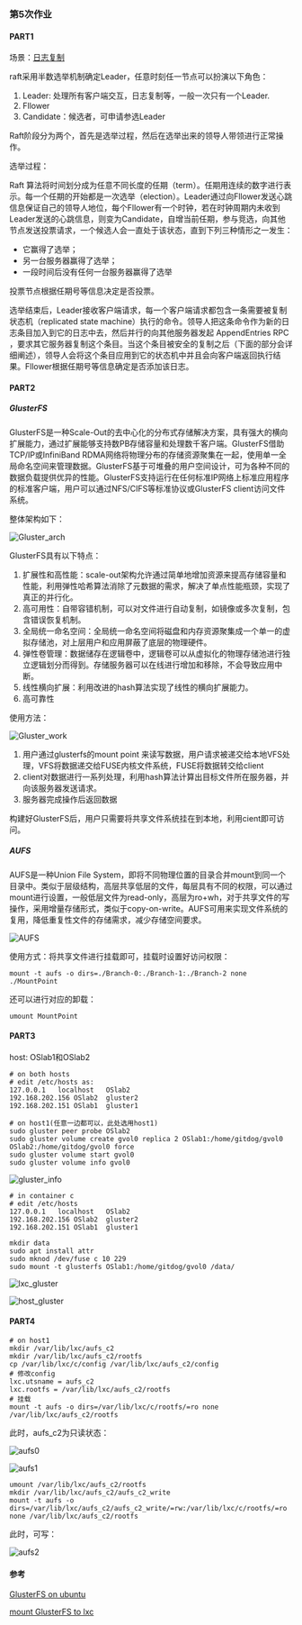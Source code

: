 ### 第5次作业

#### PART1

场景：[日志复制](http://www.jdon.com/artichect/raft.html)

raft采用半数选举机制确定Leader，任意时刻任一节点可以扮演以下角色：

1. Leader: 处理所有客户端交互，日志复制等，一般一次只有一个Leader.
2. Fllower
3. Candidate：候选者，可申请参选Leader

Raft阶段分为两个，首先是选举过程，然后在选举出来的领导人带领进行正常操作。

选举过程：

Raft 算法将时间划分成为任意不同长度的任期（term）。任期用连续的数字进行表示。每一个任期的开始都是一次选举（election）。Leader通过向Fllower发送心跳信息保证自己的领导人地位，每个Fllower有一个时钟，若在时钟周期内未收到Leader发送的心跳信息，则变为Candidate，自增当前任期，参与竞选，向其他节点发送投票请求，一个候选人会一直处于该状态，直到下列三种情形之一发生：

- 它赢得了选举；
- 另一台服务器赢得了选举；
- 一段时间后没有任何一台服务器赢得了选举

投票节点根据任期号等信息决定是否投票。

选举结束后，Leader接收客户端请求，每一个客户端请求都包含一条需要被复制状态机（replicated state machine）执行的命令。领导人把这条命令作为新的日志条目加入到它的日志中去，然后并行的向其他服务器发起 AppendEntries RPC ，要求其它服务器复制这个条目。当这个条目被安全的复制之后（下面的部分会详细阐述），领导人会将这个条目应用到它的状态机中并且会向客户端返回执行结果。Fllower根据任期号等信息确定是否添加该日志。

#### PART2

##### GlusterFS

GlusterFS是一种Scale-Out的去中心化的分布式存储解决方案，具有强大的横向扩展能力，通过扩展能够支持数PB存储容量和处理数千客户端。GlusterFS借助TCP/IP或InfiniBand RDMA网络将物理分布的存储资源聚集在一起，使用单一全局命名空间来管理数据。GlusterFS基于可堆叠的用户空间设计，可为各种不同的数据负载提供优异的性能。GlusterFS支持运行在任何标准IP网络上标准应用程序的标准客户端，用户可以通过NFS/CIFS等标准协议或GlusterFS client访问文件系统。

整体架构如下：

![Gluster_arch](F:\Desktop\github\OSlab\第5次作业\pic\Gluster_arch.png)

GlusterFS具有以下特点：

1. 扩展性和高性能：scale-out架构允许通过简单地增加资源来提高存储容量和性能，利用弹性哈希算法消除了元数据的需求，解决了单点性能瓶颈，实现了真正的并行化。
2. 高可用性：自带容错机制，可以对文件进行自动复制，如镜像或多次复制，包含错误恢复机制。
3. 全局统一命名空间：全局统一命名空间将磁盘和内存资源聚集成一个单一的虚拟存储池，对上层用户和应用屏蔽了底层的物理硬件。
4. 弹性卷管理：数据储存在逻辑卷中，逻辑卷可以从虚拟化的物理存储池进行独立逻辑划分而得到。存储服务器可以在线进行增加和移除，不会导致应用中断。
5. 线性横向扩展：利用改进的hash算法实现了线性的横向扩展能力。
6. 高可靠性

使用方法：

![Gluster_work](F:\Desktop\github\OSlab\第5次作业\pic\Gluster_work.png)

1. 用户通过glusterfs的mount point 来读写数据，用户请求被递交给本地VFS处理，VFS将数据递交给FUSE内核文件系统，FUSE将数据转交给client
2. client对数据进行一系列处理，利用hash算法计算出目标文件所在服务器，并向该服务器发送请求。
3. 服务器完成操作后返回数据

构建好GlusterFS后，用户只需要将共享文件系统挂在到本地，利用cient即可访问。

##### AUFS

AUFS是一种Union File System，即将不同物理位置的目录合并mount到同一个目录中。类似于层级结构，高层共享低层的文件，每层具有不同的权限，可以通过mount进行设置，一般低层文件为read-only，高层为ro+wh，对于共享文件的写操作，采用增量存储形式，类似于copy-on-write。AUFS可用来实现文件系统的复用，降低重复性文件的存储需求，减少存储空间要求。

![AUFS](F:\Desktop\github\OSlab\第5次作业\pic\AUFS.png)

使用方式：将共享文件进行挂载即可，挂载时设置好访问权限：

```
mount -t aufs -o dirs=./Branch-0:./Branch-1:./Branch-2 none ./MountPoint
```

还可以进行对应的卸载：

```
umount MountPoint
```

#### PART3

host: OSlab1和OSlab2

```shell
# on both hosts
# edit /etc/hosts as:
127.0.0.1	localhost	OSlab2
192.168.202.156	OSlab2	gluster2
192.168.202.151	OSlab1	gluster1
```

```shell
# on host1(任意一边都可以，此处选用host1)
sudo gluster peer probe OSlab2
sudo gluster volume create gvol0 replica 2 OSlab1:/home/gitdog/gvol0 OSlab2:/home/gitdog/gvol0 force
sudo gluster volume start gvol0
sudo gluster volume info gvol0
```

![gluster_info](F:\Desktop\github\OSlab\第5次作业\pic\gluster_info.png)

```shell
# in container c
# edit /etc/hosts
127.0.0.1	localhost	OSlab2
192.168.202.156	OSlab2	gluster2
192.168.202.151	OSlab1	gluster1

mkdir data
sudo apt install attr
sudo mknod /dev/fuse c 10 229
sudo mount -t glusterfs OSlab1:/home/gitdog/gvol0 /data/
```

![lxc_gluster](F:\Desktop\github\OSlab\第5次作业\pic\lxc_gluster.png)

![host_gluster](F:\Desktop\github\OSlab\第5次作业\pic\host_gluster.png)

#### PART4

```shell
# on host1
mkdir /var/lib/lxc/aufs_c2
mkdir /var/lib/lxc/aufs_c2/rootfs
cp /var/lib/lxc/c/config /var/lib/lxc/aufs_c2/config
# 修改config
lxc.utsname = aufs_c2
lxc.rootfs = /var/lib/lxc/aufs_c2/rootfs
# 挂载
mount -t aufs -o dirs=/var/lib/lxc/c/rootfs/=ro none /var/lib/lxc/aufs_c2/rootfs
```

此时，aufs_c2为只读状态：

![aufs0](F:\Desktop\github\OSlab\第5次作业\pic\aufs0.png)

![aufs1](F:\Desktop\github\OSlab\第5次作业\pic\aufs1.png)

```shell
umount /var/lib/lxc/aufs_c2/rootfs
mkdir /var/lib/lxc/aufs_c2/aufs_c2_write
mount -t aufs -o dirs=/var/lib/lxc/aufs_c2/aufs_c2_write/=rw:/var/lib/lxc/c/rootfs/=ro none /var/lib/lxc/aufs_c2/rootfs
```

此时，可写：

![aufs2](F:\Desktop\github\OSlab\第5次作业\pic\aufs2.png)

#### 参考

[GlusterFS on ubuntu](https://www.itzgeek.com/how-tos/linux/ubuntu-how-tos/install-and-configure-glusterfs-on-ubuntu-16-04-debian-8.html)

[mount GlusterFS to lxc](https://www.cyberciti.biz/faq/how-to-mount-glusterfs-volumes-inside-lxclxd-linux-containers/)

